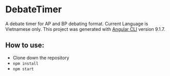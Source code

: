 # DebateTimer

A debate timer for AP and BP debating format. Current Language is Vietnamese only.
This project was generated with [Angular CLI](https://github.com/angular/angular-cli) version 9.1.7.

## How to use:
- Clone down the repository
- `npm install`
- `npm start`